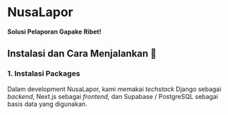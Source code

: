 # NusaLapor

**Solusi Pelaporan Gapake Ribet!**

## Instalasi dan Cara Menjalankan 📌

### 1. Instalasi Packages

Dalam development NusaLapor, kami memakai _techstack_ Django sebagai _backend_, Next.js sebagai _frontend_, dan Supabase / PostgreSQL sebagai basis data yang digunakan. 